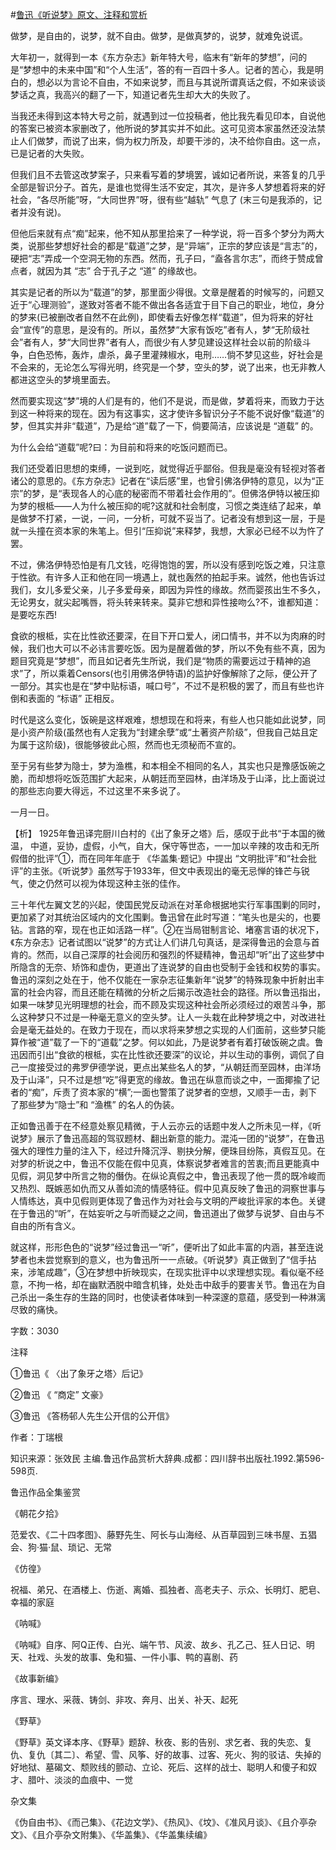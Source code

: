 #[鲁迅《听说梦》原文、注释和赏析](https://www.vrrw.net/wx/9646.html)

做梦，是自由的，说梦，就不自由。做梦，是做真梦的，说梦，就难免说谎。

大年初一，就得到一本《东方杂志》新年特大号，临末有“新年的梦想”，问的是“梦想中的未来中国”和“个人生活”，答的有一百四十多人。记者的苦心，我是明白的，想必以为言论不自由，不如来说梦，而且与其说所谓真话之假，不如来谈谈梦话之真，我高兴的翻了一下，知道记者先生却大大的失败了。

当我还未得到这本特大号之前，就遇到过一位投稿者，他比我先看见印本，自说他的答案已被资本家删改了，他所说的梦其实并不如此。这可见资本家虽然还没法禁止人们做梦，而说了出来，倘为权力所及，却要干涉的，决不给你自由。这一点，已是记者的大失败。

但我们且不去管这改梦案子，只来看写着的梦境罢，诚如记者所说，来答复的几乎全部是智识分子。首先，是谁也觉得生活不安定，其次，是许多人梦想着将来的好社会，“各尽所能”呀，“大同世界”呀，很有些“越轨” 气息了 (末三句是我添的，记者并没有说)。

但他后来就有点“痴”起来，他不知从那里拾来了一种学说，将一百多个梦分为两大类，说那些梦想好社会的都是“载道”之梦，是“异端”，正宗的梦应该是“言志”的，硬把“志”弄成一个空洞无物的东西。然而，孔子曰，“盍各言尔志”，而终于赞成曾点者，就因为其 “志” 合于孔子之 “道” 的缘故也。

其实是记者的所以为“载道”的梦，那里面少得很。文章是醒着的时候写的，问题又近于“心理测验”，遂致对答者不能不做出各各适宜于目下自己的职业，地位，身分的梦来(已被删改者自然不在此例)，即使看去好像怎样“载道”，但为将来的好社会“宣传”的意思，是没有的。所以，虽然梦“大家有饭吃”者有人，梦“无阶级社会”者有人，梦“大同世界”者有人，而很少有人梦见建设这样社会以前的阶级斗争，白色恐怖，轰炸，虐杀，鼻子里灌辣椒水，电刑……倘不梦见这些，好社会是不会来的，无论怎么写得光明，终究是一个梦，空头的梦，说了出来，也无非教人都进这空头的梦境里面去。

然而要实现这“梦”境的人们是有的，他们不是说，而是做，梦着将来，而致力于达到这一种将来的现在。因为有这事实，这才使许多智识分子不能不说好像“载道”的梦，但其实并非“载道”，乃是给“道”载了一下，倘要简洁，应该说是 “道载” 的。

为什么会给“道载”呢?曰：为目前和将来的吃饭问题而已。

我们还受着旧思想的束缚，一说到吃，就觉得近乎鄙俗。但我是毫没有轻视对答者诸公的意思的。《东方杂志》记者在“读后感”里，也曾引佛洛伊特的意见，以为“正宗”的梦，是“表现各人的心底的秘密而不带着社会作用的”。但佛洛伊特以被压抑为梦的根柢——人为什么被压抑的呢?这就和社会制度，习惯之类连结了起来，单是做梦不打紧，一说，一问，一分析，可就不妥当了。记者没有想到这一层，于是就一头撞在资本家的朱笔上。但引“压抑说”来释梦，我想，大家必已经不以为忤了罢。

不过，佛洛伊特恐怕是有几文钱，吃得饱饱的罢，所以没有感到吃饭之难，只注意于性欲。有许多人正和他在同一境遇上，就也轰然的拍起手来。诚然，他也告诉过我们，女儿多爱父亲，儿子多爱母亲，即因为异性的缘故。然而婴孩出生不多久，无论男女，就尖起嘴唇，将头转来转来。莫非它想和异性接吻么?不，谁都知道：是要吃东西!

食欲的根柢，实在比性欲还要深，在目下开口爱人，闭口情书，并不以为肉麻的时候，我们也大可以不必讳言要吃饭。因为是醒着做的梦，所以不免有些不真，因为题目究竟是“梦想”，而且如记者先生所说，我们是“物质的需要远过于精神的追求”了，所以乘着Censors(也引用佛洛伊特语)的监护好像解除了之际，便公开了一部分。其实也是在“梦中贴标语，喊口号”，不过不是积极的罢了，而且有些也许倒和表面的 “标语” 正相反。

时代是这么变化，饭碗是这样艰难，想想现在和将来，有些人也只能如此说梦，同是小资产阶级(虽然也有人定我为“封建余孽”或“土著资产阶级”，但我自己姑且定为属于这阶级)，很能够彼此心照，然而也无须秘而不宣的。

至于另有些梦为隐士，梦为渔樵，和本相全不相同的名人，其实也只是豫感饭碗之脆，而却想将吃饭范围扩大起来，从朝廷而至园林，由洋场及于山泽，比上面说过的那些志向要大得远，不过这里不来多说了。

一月一日。



【析】 1925年鲁迅译完厨川白村的《出了象牙之塔》后，感叹于此书“于本国的微温， 中道，妥协，虚假，小气，自大，保守等世态，一一加以辛辣的攻击和无所假借的批评”①，而在同年年底于 《华盖集·题记》中提出 “文明批评”和“社会批评”的主张。《听说梦》虽然写于1933年，但文中表现出的毫无忌惮的锋芒与锐气，使之仍然可以视为体现这种主张的佳作。

三十年代左翼文艺的兴起，使国民党反动派在对革命根据地实行军事围剿的同时，更加紧了对其统治区域内的文化围剿。鲁迅曾在此时写道：“笔头也是尖的，也要钻。言路的窄，现在也正如活路一样”。②在当局钳制言论、堵塞言语的状况下，《东方杂志》记者试图以“说梦”的方式让人们讲几句真话，是深得鲁迅的会意与首肯的。然而，以自己深厚的社会阅历和强烈的怀疑精神，鲁迅却“听”出了这些梦中所隐含的无奈、矫饰和虚伪，更道出了连说梦的自由也受制于金钱和权势的事实。鲁迅的深刻之处在于，他不仅能在一家杂志征集新年“说梦”的特殊现象中折射出丰富的社会内容，而且还能在精微的分析之后揭示改造社会的路径。所以鲁迅指出，如果一味梦见光明理想的社会，而不顾及实现这种社会所必须经过的艰苦斗争，那么这种梦只不过是一种毫无意义的空头梦。让人一头栽在此种梦境之中，对改进社会是毫无益处的。在致力于现在，而以求将来梦想之实现的人们面前，这些梦只能算作被“道”载了一下的“道载”之梦。何以如此，乃是说梦者有着打破饭碗之虞。鲁迅因而引出“食欲的根柢，实在比性欲还要深”的议论，并以生动的事例，调侃了自己一度接受过的弗罗伊德学说，更点出某些名人的梦，“从朝廷而至园林，由洋场及于山泽”，只不过是想“吃”得更宽的缘故。鲁迅在纵意而谈之中，一面揶揄了记者的“痴”，斥责了资本家的“横”;一面也警策了说梦者的空想，又顺手一击，剥下了那些梦为“隐士”和 “渔樵” 的名人的伪装。

正如鲁迅善于在不经意处察见精微，于人云亦云的话题中发人之所未见一样，《听说梦》展示了鲁迅高超的驾驭题材、翻出新意的能力。混沌一团的“说梦”，在鲁迅强大的理性力量的注入下，经过升降沉浮、剔抉分解，便珠目纷陈，真假互见。在对梦的析说之中，鲁迅不仅能在假中见真，体察说梦者难言的苦衷;而且更能真中见假，洞见梦中所言之物的僭伪。在纵论真假之中，鲁迅表现了他一贯的既冷峻而又热烈、既嫉恶如仇而又从善如流的情感特征。假中见真反映了鲁迅的洞察世事与人情练达，真中见假则更体现了鲁迅作为对社会与文明的严峻批评家的本色。关键在于鲁迅的“听”，在姑妄听之与听而疑之之间，鲁迅道出了做梦与说梦、自由与不自由的所有含义。

就这样，形形色色的“说梦”经过鲁迅一“听”，便听出了如此丰富的内涵，甚至连说梦者也未尝觉察到的意义，也为鲁迅所一一点破。《听说梦》真正做到了“信手拈来，涉笔成趣”，③在梦想中折映现实，在现实批评中以求理想实现。看似毫不经意，不拘一格，却在幽默洒脱中暗含机锋，处处击中敌手的要害关节。鲁迅在为自己杀出一条生存的生路的同时，也使读者体味到一种深邃的意蕴，感受到一种淋漓尽致的痛快。

字数：3030

注释

①鲁迅《 〈出了象牙之塔〉后记》

②鲁迅 《 “商定” 文豪》

③鲁迅 《答杨邨人先生公开信的公开信》

作者：丁瑞根

知识来源：张效民 主编.鲁迅作品赏析大辞典.成都：四川辞书出版社.1992.第596-598页.

鲁迅作品全集鉴赏

《朝花夕拾》

范爱农、《二十四孝图》、藤野先生、阿长与山海经、从百草园到三味书屋、五猖会、狗·猫·鼠、琐记、无常

《仿徨》

祝福、弟兄、在酒楼上、伤逝、离婚、孤独者、高老夫子、示众、长明灯、肥皂、幸福的家庭

《呐喊》

《呐喊》自序、阿Q正传、白光、端午节、风波、故乡、孔乙己、狂人日记、明天、社戏、头发的故事、兔和猫、一件小事、鸭的喜剧、药

《故事新编》

序言、理水、采薇、铸剑、非攻、奔月、出关、补天、起死

《野草》

《野草》英文译本序、《野草》题辞、秋夜、影的告别、求乞者、我的失恋、复仇、复仇〔其二〕、希望、雪、风筝、好的故事、过客、死火、狗的驳诘、失掉的好地狱、墓碣文、颓败线的颤动、立论、死后、这样的战士、聪明人和傻子和奴才、腊叶、淡淡的血痕中、一觉

杂文集

《伪自由书》、《而己集》、《花边文学》、《热风》、《坟》、《准风月谈》、《且介亭杂文》、《且介亭杂文附集》、《华盖集》、《华盖集续编》

